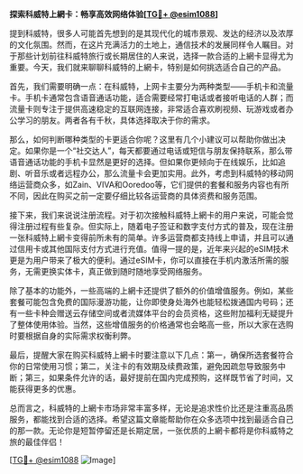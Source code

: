 **探索科威特上網卡：畅享高效网络体验[[TG💪+ @esim1088](https://t.me/s/esim1088)]**

提到科威特，很多人可能首先想到的是其现代化的城市景观、发达的经济以及浓厚的文化氛围。然而，在这片充满活力的土地上，通信技术的发展同样令人瞩目。对于那些计划前往科威特旅行或长期居住的人来说，选择一款合适的上網卡显得尤为重要。今天，我们就来聊聊科威特的上網卡，特别是如何挑选适合自己的产品。

首先，我们需要明确一点：在科威特，上网卡主要分为两种类型——手机卡和流量卡。手机卡通常包含语音通话功能，适合需要经常打电话或者接听电话的人群；而流量卡则专注于提供高速稳定的互联网连接，非常适合喜欢刷视频、玩游戏或者办公学习的朋友。两者各有千秋，具体选择取决于你的需求。

那么，如何判断哪种类型的卡更适合你呢？这里有几个小建议可以帮助你做出决定。如果你是一个“社交达人”，每天都要通过电话或短信与朋友保持联系，那么带语音通话功能的手机卡显然是更好的选择。但如果你更倾向于在线娱乐，比如追剧、听音乐或者远程办公，那么流量卡会更加实用。此外，考虑到科威特的移动网络运营商众多，如Zain、VIVA和Ooredoo等，它们提供的套餐和服务内容也有所不同，因此在购买之前一定要仔细比较各运营商的具体资费和服务范围。

接下来，我们来说说注册流程。对于初次接触科威特上網卡的用户来说，可能会觉得注册过程有些复杂。但实际上，随着电子签证和数字支付方式的普及，现在注册一张科威特上網卡变得前所未有的简单。许多运营商都支持线上申请，并且可以通过信用卡或其他国际支付方式进行充值。值得一提的是，近年来兴起的eSIM技术更是为用户带来了极大的便利。通过eSIM卡，你可以直接在手机内激活所需的服务，无需更换实体卡，真正做到随时随地享受网络服务。

除了基本的功能外，一些高端的上網卡还提供了额外的价值增值服务。例如，某些套餐可能包含免费的国际漫游功能，让你即使身处海外也能轻松拨通国内号码；还有一些卡种会赠送云存储空间或者流媒体平台的会员资格，这些附加福利无疑提升了整体使用体验。当然，这些增值服务的价格通常也会略高一些，所以大家在选购时要根据自身的实际需求权衡利弊。

最后，提醒大家在购买科威特上網卡时要注意以下几点：第一，确保所选套餐符合你的日常使用习惯；第二，关注卡的有效期及续费政策，避免因疏忽导致服务中断；第三，如果条件允许的话，最好提前在国内完成预购，这样既节省了时间，又能获得更多的优惠。

总而言之，科威特的上網卡市场非常丰富多样，无论是追求性价比还是注重高品质服务，都能找到合适的选择。希望这篇文章能帮助你在众多选项中找到最适合自己的那一款。无论你是短暂停留还是长期定居，一张优质的上網卡都将是你科威特之旅的最佳伴侣！

[[TG💪+ @esim1088](https://t.me/s/esim1088) ![Image](https://i.postimg.cc/4NQfJmqS/Snipaste-2025-05-13-00-14-12.png)]